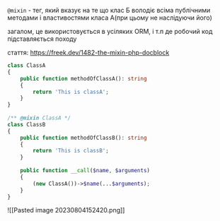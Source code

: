 `@mixin` - тег, який вказує на те що клас Б володіє всіма публічними методами і властивостями класа А(при цьому не наслідуючи його)

загалом, це використовується в усіляких ORM, і т.п де робочий код підставляється походу

стаття: https://freek.dev/1482-the-mixin-php-docblock

```php
class ClassA  
{  
    public function methodOfClassA(): string  
    {  
        return 'This is classA';  
    }  
}  
  
/** @mixin ClassA */  
class ClassB  
{  
    public function methodOfClassB(): string  
    {  
        return 'This is classB';  
    }  
  
    public function __call($name, $arguments)  
    {  
        (new ClassA())->$name(...$arguments);  
    }  
}
```

![[Pasted image 20230804152420.png]]